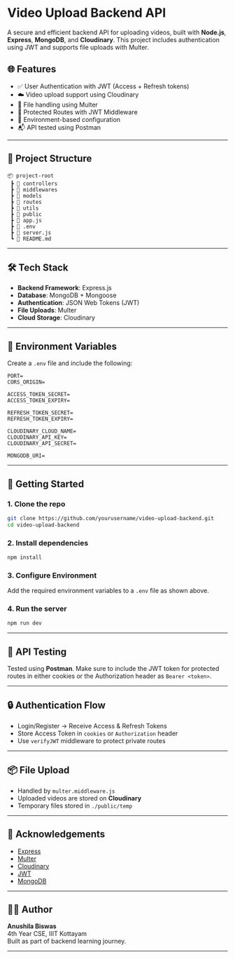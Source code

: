 # Video Upload Backend API

A secure and efficient backend API for uploading videos, built with **Node.js**, **Express**, **MongoDB**, and **Cloudinary**. This project includes authentication using JWT and supports file uploads with Multer.

## 🌐 Features

- ✅ User Authentication with JWT (Access + Refresh tokens)
- ☁️ Video upload support using Cloudinary
- 📂 File handling using Multer
- 🔐 Protected Routes with JWT Middleware
- 🧾 Environment-based configuration
- 📬 API tested using Postman

---

## 📁 Project Structure

```
📦 project-root
 ┣ 📂 controllers
 ┣ 📂 middlewares
 ┣ 📂 models
 ┣ 📂 routes
 ┣ 📂 utils
 ┣ 📂 public
 ┣ 📄 app.js
 ┣ 📄 .env
 ┣ 📄 server.js
 ┗ 📄 README.md
```

---

## 🛠️ Tech Stack

- **Backend Framework**: Express.js
- **Database**: MongoDB + Mongoose
- **Authentication**: JSON Web Tokens (JWT)
- **File Uploads**: Multer
- **Cloud Storage**: Cloudinary

---

## 🔑 Environment Variables

Create a `.env` file and include the following:

```
PORT=
CORS_ORIGIN=

ACCESS_TOKEN_SECRET=
ACCESS_TOKEN_EXPIRY=

REFRESH_TOKEN_SECRET=
REFRESH_TOKEN_EXPIRY=

CLOUDINARY_CLOUD_NAME=
CLOUDINARY_API_KEY=
CLOUDINARY_API_SECRET=

MONGODB_URI=
```

---

## 🚀 Getting Started

### 1. Clone the repo

```bash
git clone https://github.com/yourusername/video-upload-backend.git
cd video-upload-backend
```

### 2. Install dependencies

```bash
npm install
```

### 3. Configure Environment

Add the required environment variables to a `.env` file as shown above.

### 4. Run the server

```bash
npm run dev
```

---

## 🧪 API Testing

Tested using **Postman**. Make sure to include the JWT token for protected routes in either cookies or the Authorization header as `Bearer <token>`.

---

## 🔒 Authentication Flow

- Login/Register → Receive Access & Refresh Tokens
- Store Access Token in `cookies` or `Authorization` header
- Use `verifyJWT` middleware to protect private routes

---

## 📦 File Upload

- Handled by `multer.middleware.js`
- Uploaded videos are stored on **Cloudinary**
- Temporary files stored in `./public/temp`

---

## 🙌 Acknowledgements

- [Express](https://expressjs.com/)
- [Multer](https://github.com/expressjs/multer)
- [Cloudinary](https://cloudinary.com/)
- [JWT](https://jwt.io/)
- [MongoDB](https://www.mongodb.com/)

---

## 🧑‍💻 Author

**Anushila Biswas**  
4th Year CSE, IIIT Kottayam  
Built as part of backend learning journey.

---

